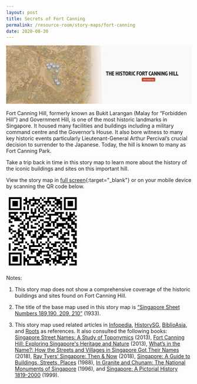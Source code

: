 ```yaml
---
layout: post
title: Secrets of Fort Canning
permalink: /resource-room/story-maps/fort-canning
date: 2020-08-30
---
```


<img src="/images/storymap-image-fort-canning.png" alt="storymap-fort-canning"/>

Fort Canning Hill, formerly known as Bukit Larangan (Malay for “Forbidden Hill”) and Government Hill, is one of the most historic landmarks in Singapore. It housed many facilities and buildings including a military command centre and the Governor’s House. It also bore witness to many key historic events particularly Lieutenant-General Arthur Percival’s crucial decision to surrender to the Japanese. Today, the hill is known to many as Fort Canning Park.

Take a trip back in time in this story map to learn more about the history of the iconic buildings and sites on this important hill.

View the story map in [full screen](https://uploads.knightlab.com/storymapjs/04f5c05311b7e48aadefd0cdd269c308/fort-canning/index.html){:target="_blank"} or on your mobile device by scanning the QR code below.

<img src="/images/qr-code-storymap-fort-canning.png" alt="qr-code-storymap-fort-canning" style="width:200px;" />

Notes:
1. This story map does not show a comprehensive coverage of the historic buildings and sites found on Fort Canning Hill.

2. The title of the base map used in this story map is [“Singapore Sheet Numbers 189,190, 209, 210”]( https://www.nas.gov.sg/archivesonline/maps_building_plans/record-details/faf1cf78-115c-11e3-83d5-0050568939ad) (1933).


3. This story map used related articles in [Infopedia](https://eresources.nlb.gov.sg/infopedia/), [HistorySG](http://eresources.nlb.gov.sg/history), [BiblioAsia](https://www.nlb.gov.sg/Browse/BiblioAsia.aspx), and [Roots](https://www.roots.sg/) as references. It also consulted the following books: [Singapore Street Names: A Study of Toponymics](https://eservice.nlb.gov.sg/item_holding.aspx?bid=200123850) (2013), [Fort Canning Hill: Exploring Singapore's Heritage and Nature](https://eservice.nlb.gov.sg/item_holding.aspx?bid=14716750) (2013), [What’s in the Name?: How the Streets and Villages in Singapore Got Their Names](https://eservice.nlb.gov.sg/item_holding.aspx?bid=202924449) (2018), [Ray Tyers’ Singapore: Then & Now](https://eservice.nlb.gov.sg/item_holding.aspx?bid=203784837) (2018), [Singapore: A Guide to Buildings, Streets, Places](http://eservice.nlb.gov.sg/item_holding.aspx?bid=4712298) (1988), [In Granite and Chunam: The National Monuments of Singapore](http://eservice.nlb.gov.sg/item_holding_s.aspx?bid=7919754) (1996), and [Singapore: A Pictorial History 1819-2000](http://eservice.nlb.gov.sg/item_holding.aspx?bid=9651676) (1999).
